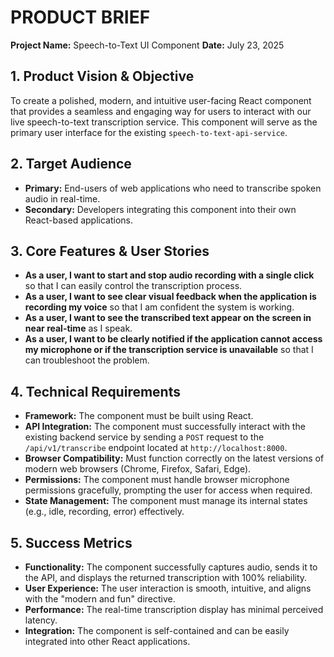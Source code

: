 # PRODUCT BRIEF

**Project Name:** Speech-to-Text UI Component
**Date:** July 23, 2025

## 1. Product Vision & Objective
To create a polished, modern, and intuitive user-facing React component that provides a seamless and engaging way for users to interact with our live speech-to-text transcription service. This component will serve as the primary user interface for the existing `speech-to-text-api-service`.

## 2. Target Audience
*   **Primary:** End-users of web applications who need to transcribe spoken audio in real-time.
*   **Secondary:** Developers integrating this component into their own React-based applications.

## 3. Core Features & User Stories
*   **As a user, I want to start and stop audio recording with a single click** so that I can easily control the transcription process.
*   **As a user, I want to see clear visual feedback when the application is recording my voice** so that I am confident the system is working.
*   **As a user, I want to see the transcribed text appear on the screen in near real-time** as I speak.
*   **As a user, I want to be clearly notified if the application cannot access my microphone or if the transcription service is unavailable** so that I can troubleshoot the problem.

## 4. Technical Requirements
*   **Framework:** The component must be built using React.
*   **API Integration:** The component must successfully interact with the existing backend service by sending a `POST` request to the `/api/v1/transcribe` endpoint located at `http://localhost:8000`.
*   **Browser Compatibility:** Must function correctly on the latest versions of modern web browsers (Chrome, Firefox, Safari, Edge).
*   **Permissions:** The component must handle browser microphone permissions gracefully, prompting the user for access when required.
*   **State Management:** The component must manage its internal states (e.g., idle, recording, error) effectively.

## 5. Success Metrics
*   **Functionality:** The component successfully captures audio, sends it to the API, and displays the returned transcription with 100% reliability.
*   **User Experience:** The user interaction is smooth, intuitive, and aligns with the "modern and fun" directive.
*   **Performance:** The real-time transcription display has minimal perceived latency.
*   **Integration:** The component is self-contained and can be easily integrated into other React applications.